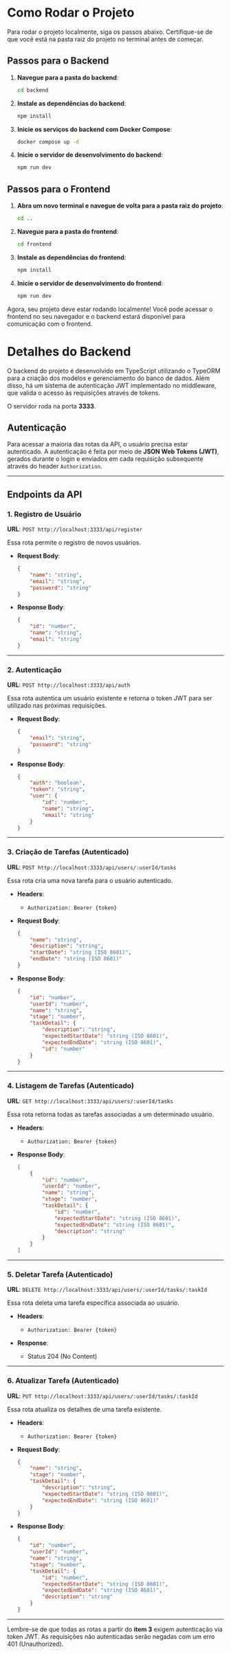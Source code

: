 # Como Rodar o Projeto

Para rodar o projeto localmente, siga os passos abaixo. Certifique-se de que você está na pasta raiz do projeto no terminal antes de começar.

## Passos para o Backend

1. **Navegue para a pasta do backend**:

    ```bash
    cd backend
    ```

2. **Instale as dependências do backend**:

    ```bash
    npm install
    ```

3. **Inicie os serviços do backend com Docker Compose**:

    ```bash
    docker compose up -d
    ```

4. **Inicie o servidor de desenvolvimento do backend**:

    ```bash
    npm run dev
    ```

## Passos para o Frontend

1. **Abra um novo terminal e navegue de volta para a pasta raiz do projeto**:

    ```bash
    cd ..
    ```

2. **Navegue para a pasta do frontend**:

    ```bash
    cd frontend
    ```

3. **Instale as dependências do frontend**:

    ```bash
    npm install
    ```

4. **Inicie o servidor de desenvolvimento do frontend**:

    ```bash
    npm run dev
    ```

Agora, seu projeto deve estar rodando localmente! Você pode acessar o frontend no seu navegador e o backend estará disponível para comunicação com o frontend. 

# Detalhes do Backend

O backend do projeto é desenvolvido em TypeScript utilizando o TypeORM para a criação dos modelos e gerenciamento do banco de dados. Além disso, há um sistema de autenticação JWT implementado no middleware, que valida o acesso às requisições através de tokens.

O servidor roda na porta **3333**.

## Autenticação

Para acessar a maioria das rotas da API, o usuário precisa estar autenticado. A autenticação é feita por meio de **JSON Web Tokens (JWT)**, gerados durante o login e enviados em cada requisição subsequente através do header `Authorization`.

---

## Endpoints da API

### 1. Registro de Usuário

**URL**: `POST http://localhost:3333/api/register`

Essa rota permite o registro de novos usuários. 

- **Request Body**:

    ```json
    {
        "name": "string",
        "email": "string",
        "password": "string"
    }
    ```

- **Response Body**:

    ```json
    {
        "id": "number",
        "name": "string",
        "email": "string"
    }
    ```

---

### 2. Autenticação

**URL**: `POST http://localhost:3333/api/auth`

Essa rota autentica um usuário existente e retorna o token JWT para ser utilizado nas próximas requisições.

- **Request Body**:

    ```json
    {
        "email": "string",
        "password": "string"
    }
    ```

- **Response Body**:

    ```json
    {
        "auth": "boolean",
        "token": "string",
        "user": {
            "id": "number",
            "name": "string",
            "email": "string"
        }
    }
    ```

---

### 3. Criação de Tarefas (Autenticado)

**URL**: `POST http://localhost:3333/api/users/:userId/tasks`

Essa rota cria uma nova tarefa para o usuário autenticado.

- **Headers**:
    - `Authorization: Bearer {token}`

- **Request Body**:

    ```json
    {
        "name": "string",
        "description": "string",
        "startDate": "string (ISO 8601)",
        "endDate": "string (ISO 8601)"
    }
    ```

- **Response Body**:

    ```json
    {
        "id": "number",
        "userId": "number",
        "name": "string",
        "stage": "number",
        "taskDetail": {
            "description": "string",
            "expectedStartDate": "string (ISO 8601)",
            "expectedEndDate": "string (ISO 8601)",
            "id": "number"
        }
    }
    ```

---

### 4. Listagem de Tarefas (Autenticado)

**URL**: `GET http://localhost:3333/api/users/:userId/tasks`

Essa rota retorna todas as tarefas associadas a um determinado usuário.

- **Headers**:
    - `Authorization: Bearer {token}`

- **Response Body**:

    ```json
    [
        {
            "id": "number",
            "userId": "number",
            "name": "string",
            "stage": "number",
            "taskDetail": {
                "id": "number",
                "expectedStartDate": "string (ISO 8601)",
                "expectedEndDate": "string (ISO 8601)",
                "description": "string"
            }
        }
    ]
    ```

---

### 5. Deletar Tarefa (Autenticado)

**URL**: `DELETE http://localhost:3333/api/users/:userId/tasks/:taskId`

Essa rota deleta uma tarefa específica associada ao usuário.

- **Headers**:
    - `Authorization: Bearer {token}`

- **Response**: 
    - Status 204 (No Content)

---

### 6. Atualizar Tarefa (Autenticado)

**URL**: `PUT http://localhost:3333/api/users/:userId/tasks/:taskId`

Essa rota atualiza os detalhes de uma tarefa existente.

- **Headers**:
    - `Authorization: Bearer {token}`

- **Request Body**:

    ```json
    {
        "name": "string",
        "stage": "number",
        "taskDetail": {
            "description": "string",
            "expectedStartDate": "string (ISO 8601)",
            "expectedEndDate": "string (ISO 8601)"
        }
    }
    ```

- **Response Body**:

    ```json
    {
        "id": "number",
        "userId": "number",
        "name": "string",
        "stage": "number",
        "taskDetail": {
            "id": "number",
            "expectedStartDate": "string (ISO 8601)",
            "expectedEndDate": "string (ISO 8601)",
            "description": "string"
        }
    }
    ```

---

Lembre-se de que todas as rotas a partir do **item 3** exigem autenticação via token JWT. As requisições não autenticadas serão negadas com um erro 401 (Unauthorized).

